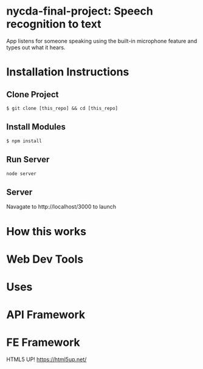 # nycda-final-project: Speech recognition to text
App listens for someone speaking using the built-in microphone feature and types out what it hears.  

# Installation Instructions
## Clone Project

``$ git clone [this_repo] && cd [this_repo]``

## Install Modules
``$ npm install``

## Run Server
``node server``

## Server
Navagate to http://localhost/3000 to launch

# How this works

# Web Dev Tools

# Uses

# API Framework

# FE Framework
HTML5 UP! https://html5up.net/


